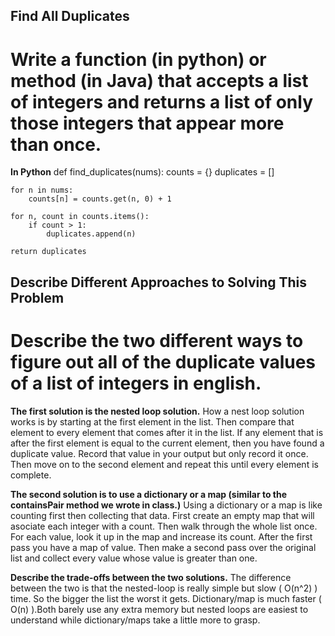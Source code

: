 ## Find All Duplicates
# Write a function (in python) or method (in Java) that accepts a list of integers and returns a list of only those integers that appear more than once.
**In Python**
def find_duplicates(nums):
    counts = {}
    duplicates = []

    for n in nums:
        counts[n] = counts.get(n, 0) + 1
    
    for n, count in counts.items():
        if count > 1:
            duplicates.append(n)
    
    return duplicates

## Describe Different Approaches to Solving This Problem
# Describe the two different ways to figure out all of the duplicate values of a list of integers in english. 
**The first solution is the nested loop solution.**
How a nest loop solution works is by starting at the first element in the list. Then compare that element to every element that comes after it in the list. If any element that is after the first element is equal to the current element, then you have found a duplicate value. Record that value in your output but only record it once. Then move on to the second element and repeat this until every element is complete. 

**The second solution is to use a dictionary or a map (similar to the containsPair method we wrote in class.)**
Using a dictionary or a map is like counting first then collecting that data. First create an empty map that will asociate each integer with a count. Then walk through the whole list once. For each value, look it up in the map and increase its count. After the first pass you have a map of value. Then make a second pass over the original list and collect every value whose value is greater than one. 

**Describe the trade-offs between the two solutions.**
The difference between the two is that the nested-loop is really simple but slow ( O(n^2) ) time. So the bigger the list the worst it gets. Dictionary/map is much faster ( O(n) ).Both barely use any extra memory but nested loops are easiest to understand while dictionary/maps take a little more to grasp. 
